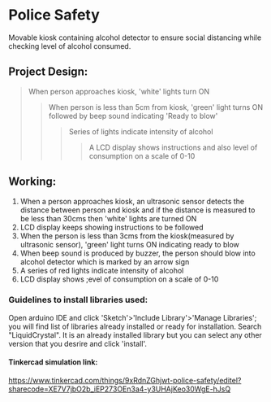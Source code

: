 # Police Safety
Movable kiosk containing alcohol detector to ensure social distancing while checking level of alcohol consumed. 

## Project Design:
>When person approaches kiosk, 'white' lights turn ON
>>When person is less than 5cm from kiosk, 'green' light turns ON followed by beep sound indicating 'Ready to blow'
>>>Series of lights indicate intensity of alcohol
>>>>A LCD display shows instructions and also level of consumption on a scale of 0-10

## Working:
1. When a person approaches kiosk, an ultrasonic sensor detects the distance between person and kiosk and if the distance is measured to be less than 30cms then 'white' lights are turned ON
2. LCD display keeps showing instructions to be followed
3. When the person is less than 3cms from the kiosk(measured by ultrasonic sensor), 'green' light turns ON indicating ready to blow
4. When beep sound is produced by buzzer, the person should blow into alcohol detector which is marked by an arrow sign
5. A series of red lights indicate intensity of alcohol
6. LCD display shows ;evel of consumption on a scale of 0-10

### Guidelines to install libraries used:
Open arduino IDE and click 'Sketch'>'Include Library'>'Manage Libraries';
you will find list of libraries already installed or ready for installation.
Search "LiquidCrystal".
It is an already installed library but you can select any other version that you desrire and click 'install'.


#### Tinkercad simulation link:
https://www.tinkercad.com/things/9xRdnZGhjwt-police-safety/editel?sharecode=XE7V7jbO2b_iEP273OEn3a4-y3UHAjKeo30WgE-hJsQ
